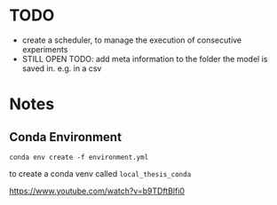 # TODO

- create a scheduler, to manage the execution of consecutive experiments
- STILL OPEN TODO: add meta information to the folder the model is saved in. e.g. in a csv

# Notes

## Conda Environment

`conda env create -f environment.yml`

to create a conda venv called `local_thesis_conda`

https://www.youtube.com/watch?v=b9TDftBlfi0
